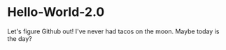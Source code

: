# Hello-World-2.0
Let's figure Github out! 
I've never had tacos on the moon. Maybe today is the day?
